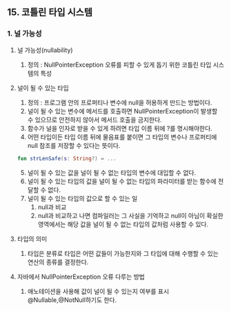## 15. 코틀린 타입 시스템
### 1. 널 가능성
1. 널 가능성(nullability)
    1. 정의 : NullPointerException 오류를 피할 수 있게 돕기 위한 코틀린 타입 시스템의 특성
2. 널이 될 수 있는 타입
    1. 정의 : 프로그램 안의 프로퍼티나 변수에 null을 허용하게 만드는 방법이다.
    2. 널이 될 수 있는 변수에 메서드를 호출하면 NullPointerException이 발생할 수 있으므로 안전하지 않아서 메서드 호출을 금지한다.
    3. 함수가 널을 인자로 받을 수 있게 하려면 타입 이름 뒤에 ?를 명시해야한다.
    4. 어떤 타입이든 타입 이름 뒤에 물음표를 붙이면 그 타입의 변수나 프로퍼티에 null 참조를 저장할 수 있다는 뜻이다.

    ```kotlin
    fun strLenSafe(s: String?) = ...
    ```

    5. 널이 될 수 있는 값을 널이 될 수 없는 타입의 변수에 대입할 수 없다.
    6. 널이 될 수 있는 타입의 값을 널이 될 수 없는 타입의 파라미터를 받는 함수에 전달할 수 없다.
    7. 널이 될 수 있는 타입의 값으로 할 수 있는 일
        1. null과 비교
        2. null과 비교하고 나면 컴파일러는 그 사실을 기억하고 null이 아님이 확실한 영역에서는 해당 값을 널이 될 수 없는 타입의 값처럼 사용할 수 있다.
3. 타입의 의미
    1. 타입은 분류로 타입은 어떤 값들이 가능한지와 그 타입에 대해 수행할 수 있는 연산의 종류를 결정한다.
4. 자바에서 NullPointerException 오류 다루는 방법
    1. 애노테이션을 사용해 값이 널이 될 수 있는지 여부를 표시 @Nullable,@NotNull하기도 한다.

